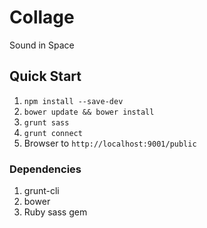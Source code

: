 Collage
=======
Sound in Space
## Quick Start
1. `npm install --save-dev`
1. `bower update && bower install`
1. `grunt sass`
1. `grunt connect`
1. Browser to `http://localhost:9001/public`

### Dependencies
1. grunt-cli
1. bower
1. Ruby sass gem
